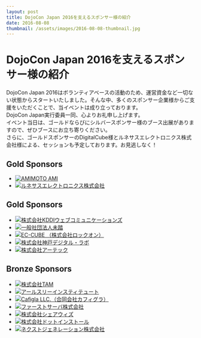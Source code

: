 ```yaml
---
layout: post
title: DojoCon Japan 2016を支えるスポンサー様の紹介
date: 2016-08-08
thumbnail: /assets/images/2016-08-08-thumbnail.jpg
---
```

# DojoCon Japan 2016を支えるスポンサー様の紹介
DojoCon Japan 2016はボランティアベースの活動のため、運営資金など一切ない状態からスタートいたしました。そんな中、多くのスポンサー企業様からご支援をいただくことで、当イベントは成り立っております。  
DojoCon Japan実行委員一同、心よりお礼申し上げます。  
イベント当日は、ゴールドならびにシルバースポンサー様のブース出展がありますので、ぜひブースにお立ち寄りください。  
さらに、ゴールドスポンサーのDigitalCube様とルネサスエレクトロニクス株式会社様による、セッションも予定しております。お見逃しなく！  

<div class="sponsor-section">
<div class="gold-sponsors sponsor-container">
<h2>Gold Sponsors</h2>
<ul class="sponsors">
<li><a href="https://amimoto-ami.com/" target="_blank"><img src="{{ '/assets/images/logo-amimoto.svg' | prepend: site.baseurl }}" alt="AMIMOTO AMI"></a></li>
<li><a href="http://gadget.renesas.com/" target="_blank"><img src="{{ '/assets/images/logo-renesas.svg' | prepend: site.baseurl }}" alt="ルネサスエレクトロニクス株式会社"></a></li>
</ul>
</div>
<div class="sponsor-section">
<div class="gold-sponsors sponsor-container">
<h2 class="sponsor-rank-title">Gold Sponsors</h2>
<ul class="sponsors">
<li><a href="http://www.cpi.ad.jp/" target="_blank"><img src="{{ '/assets/images/logo-cpi.svg' | prepend: site.baseurl }}" alt="株式会社KDDIウェブコミュニケーションズ"></a></li>
<li><a href="http://www.mitou.org/" target="_blank"><img src="{{ '/assets/images/logo-mitou.png' | prepend: site.baseurl }}" alt="一般社団法人未踏"></a></li>
<li><a href="http://www.ec-cube.net" target="_blank"><img src="{{ '/assets/images/logo-eccube.svg' | prepend: site.baseurl }}" alt="EC-CUBE （株式会社ロックオン）"></a></li>
<li><a href="http://www.kdl.co.jp/" target="_blank"><img src="{{ '/assets/images/logo-kdl.svg' | prepend: site.baseurl }}" alt="株式会社神戸デジタル・ラボ"></a></li>
<li><a href="http://www.artec-kk.co.jp/" target="_blank"><img src="{{ '/assets/images/logo-artec.svg' | prepend: site.baseurl }}" alt="株式会社アーテック"></a></li>
</ul>
</div>
<div class="bronze-sponsors sponsor-container">
<h2 class="sponsor-rank-title">Bronze Sponsors</h2>
<ul class="sponsors">
<li><a href="http://www.tam-tam.co.jp/" target="_blank"><img src="{{ '/assets/images/logo-tam.png' | prepend: site.baseurl }}" alt="株式会社TAM"></a></li>
<li><a href="https://www.r3it.com/" target="_blank"><img src="{{ '/assets/images/logo-r3.svg' | prepend: site.baseurl }}" alt="アールスリーインスティテュート"></a></li>
<li><a href="http://cafigla.com" target="_blank"><img src="{{ '/assets/images/logo-cafigla.svg' | prepend: site.baseurl }}" alt="Cafigla LLC.（合同会社カフィグラ）"></a></li>
<li><a href="https://www.firstserver.co.jp/" target="_blank"><img src="{{ '/assets/images/logo-firstserver.svg' | prepend: site.baseurl }}" alt="ファーストサーバ株式会社"></a></li>
<li><a href="https://share-wis.com/" target="_blank"><img src="{{ '/assets/images/logo-sharewis.svg' | prepend: site.baseurl }}" alt="株式会社シェアウィズ"></a></li>
<li><a href="http://dotinstall.com/" target="_blank"><img src="{{ '/assets/images/logo-dotinstall.svg' | prepend: site.baseurl }}" alt="株式会社ドットインストール"></a></li>
<li><a href="http://www.next-ge.co.jp/" target="_blank"><img src="{{ '/assets/images/logo-nextge.svg' | prepend: site.baseurl }}" alt="ネクストジェネレーション株式会社"></a></li>
</ul>
</div>
</div>